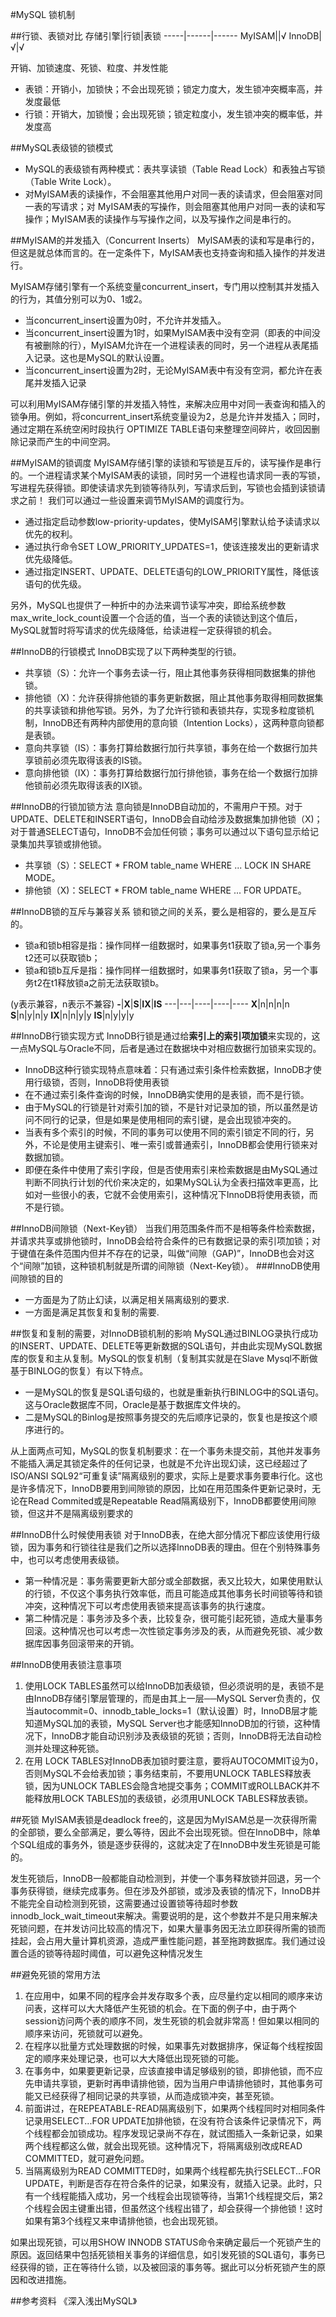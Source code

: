 #MySQL 锁机制

##行锁、表锁对比
存储引擎|行锁|表锁
-----|------|------
MyISAM||√
InnoDB|√|√

开销、加锁速度、死锁、粒度、并发性能
- 表锁：开销小，加锁快；不会出现死锁；锁定力度大，发生锁冲突概率高，并发度最低
- 行锁：开销大，加锁慢；会出现死锁；锁定粒度小，发生锁冲突的概率低，并发度高

##MySQL表级锁的锁模式
- MySQL的表级锁有两种模式：表共享读锁（Table Read Lock）和表独占写锁（Table Write Lock）。
- 对MyISAM表的读操作，不会阻塞其他用户对同一表的读请求，但会阻塞对同一表的写请求；对 MyISAM表的写操作，则会阻塞其他用户对同一表的读和写操作；MyISAM表的读操作与写操作之间，以及写操作之间是串行的。

##MyISAM的并发插入（Concurrent Inserts）
MyISAM表的读和写是串行的，但这是就总体而言的。在一定条件下，MyISAM表也支持查询和插入操作的并发进行。

MyISAM存储引擎有一个系统变量concurrent_insert，专门用以控制其并发插入的行为，其值分别可以为0、1或2。
- 当concurrent_insert设置为0时，不允许并发插入。
- 当concurrent_insert设置为1时，如果MyISAM表中没有空洞（即表的中间没有被删除的行），MyISAM允许在一个进程读表的同时，另一个进程从表尾插入记录。这也是MySQL的默认设置。
- 当concurrent_insert设置为2时，无论MyISAM表中有没有空洞，都允许在表尾并发插入记录

可以利用MyISAM存储引擎的并发插入特性，来解决应用中对同一表查询和插入的锁争用。例如，将concurrent_insert系统变量设为2，总是允许并发插入；同时，通过定期在系统空闲时段执行 OPTIMIZE TABLE语句来整理空间碎片，收回因删除记录而产生的中间空洞。

##MyISAM的锁调度
MyISAM存储引擎的读锁和写锁是互斥的，读写操作是串行的。一个进程请求某个MyISAM表的读锁，同时另一个进程也请求同一表的写锁，写进程先获得锁。即使读请求先到锁等待队列，写请求后到，写锁也会插到读锁请求之前！
我们可以通过一些设置来调节MyISAM的调度行为。
- 通过指定启动参数low-priority-updates，使MyISAM引擎默认给予读请求以优先的权利。
- 通过执行命令SET LOW_PRIORITY_UPDATES=1，使该连接发出的更新请求优先级降低。
- 通过指定INSERT、UPDATE、DELETE语句的LOW_PRIORITY属性，降低该语句的优先级。

另外，MySQL也提供了一种折中的办法来调节读写冲突，即给系统参数max_write_lock_count设置一个合适的值，当一个表的读锁达到这个值后，MySQL就暂时将写请求的优先级降低，给读进程一定获得锁的机会。

##InnoDB的行锁模式
InnoDB实现了以下两种类型的行锁。
- 共享锁（S）：允许一个事务去读一行，阻止其他事务获得相同数据集的排他锁。
- 排他锁（X)：允许获得排他锁的事务更新数据，阻止其他事务取得相同数据集的共享读锁和排他写锁。另外，为了允许行锁和表锁共存，实现多粒度锁机制，InnoDB还有两种内部使用的意向锁（Intention Locks），这两种意向锁都是表锁。
- 意向共享锁（IS）：事务打算给数据行加行共享锁，事务在给一个数据行加共享锁前必须先取得该表的IS锁。
- 意向排他锁（IX）：事务打算给数据行加行排他锁，事务在给一个数据行加排他锁前必须先取得该表的IX锁。

##InnoDB的行锁加锁方法
意向锁是InnoDB自动加的，不需用户干预。对于UPDATE、DELETE和INSERT语句，InnoDB会自动给涉及数据集加排他锁（X)；对于普通SELECT语句，InnoDB不会加任何锁；事务可以通过以下语句显示给记录集加共享锁或排他锁。
- 共享锁（S）：SELECT * FROM table_name WHERE ... LOCK IN SHARE MODE。
- 排他锁（X)：SELECT * FROM table_name WHERE ... FOR UPDATE。

##InnoDB锁的互斥与兼容关系
锁和锁之间的关系，要么是相容的，要么是互斥的。
- 锁a和锁b相容是指：操作同样一组数据时，如果事务t1获取了锁a,另一个事务t2还可以获取锁b；
- 锁a和锁b互斥是指：操作同样一组数据时，如果事务t1获取了锁a，另一个事务t2在t1释放锁a之前无法获取锁b。

(y表示兼容，n表示不兼容)
**-**|**X**|**S**|**IX**|**IS**
---|---|----|----|----
**X**|n|n|n|n
**S**|n|y|n|y
**IX**|n|n|y|y
**IS**|n|y|y|y

##InnoDB行锁实现方式
InnoDB行锁是通过给**索引上的索引项加锁**来实现的，这一点MySQL与Oracle不同，后者是通过在数据块中对相应数据行加锁来实现的。
- InnoDB这种行锁实现特点意味着：只有通过索引条件检索数据，InnoDB才使用行级锁，否则，InnoDB将使用表锁
- 在不通过索引条件查询的时候，InnoDB确实使用的是表锁，而不是行锁。
- 由于MySQL的行锁是针对索引加的锁，不是针对记录加的锁，所以虽然是访问不同行的记录，但是如果是使用相同的索引键，是会出现锁冲突的。
- 当表有多个索引的时候，不同的事务可以使用不同的索引锁定不同的行，另外，不论是使用主键索引、唯一索引或普通索引，InnoDB都会使用行锁来对数据加锁。
- 即便在条件中使用了索引字段，但是否使用索引来检索数据是由MySQL通过判断不同执行计划的代价来决定的，如果MySQL认为全表扫描效率更高，比如对一些很小的表，它就不会使用索引，这种情况下InnoDB将使用表锁，而不是行锁。

##InnoDB间隙锁（Next-Key锁）
当我们用范围条件而不是相等条件检索数据，并请求共享或排他锁时，InnoDB会给符合条件的已有数据记录的索引项加锁；对于键值在条件范围内但并不存在的记录，叫做“间隙（GAP)”，InnoDB也会对这个“间隙”加锁，这种锁机制就是所谓的间隙锁（Next-Key锁）。
###InnoDB使用间隙锁的目的
- 一方面是为了防止幻读，以满足相关隔离级别的要求.
- 一方面是满足其恢复和复制的需要.

##恢复和复制的需要，对InnoDB锁机制的影响
MySQL通过BINLOG录执行成功的INSERT、UPDATE、DELETE等更新数据的SQL语句，并由此实现MySQL数据库的恢复和主从复制。MySQL的恢复机制（复制其实就是在Slave Mysql不断做基于BINLOG的恢复）有以下特点。
- 一是MySQL的恢复是SQL语句级的，也就是重新执行BINLOG中的SQL语句。这与Oracle数据库不同，Oracle是基于数据库文件块的。
- 二是MySQL的Binlog是按照事务提交的先后顺序记录的，恢复也是按这个顺序进行的。

从上面两点可知，MySQL的恢复机制要求：在一个事务未提交前，其他并发事务不能插入满足其锁定条件的任何记录，也就是不允许出现幻读，这已经超过了ISO/ANSI SQL92“可重复读”隔离级别的要求，实际上是要求事务要串行化。这也是许多情况下，InnoDB要用到间隙锁的原因，比如在用范围条件更新记录时，无论在Read Commited或是Repeatable Read隔离级别下，InnoDB都要使用间隙锁，但这并不是隔离级别要求的

##InnoDB什么时候使用表锁
对于InnoDB表，在绝大部分情况下都应该使用行级锁，因为事务和行锁往往是我们之所以选择InnoDB表的理由。但在个别特殊事务中，也可以考虑使用表级锁。
- 第一种情况是：事务需要更新大部分或全部数据，表又比较大，如果使用默认的行锁，不仅这个事务执行效率低，而且可能造成其他事务长时间锁等待和锁冲突，这种情况下可以考虑使用表锁来提高该事务的执行速度。
- 第二种情况是：事务涉及多个表，比较复杂，很可能引起死锁，造成大量事务回滚。这种情况也可以考虑一次性锁定事务涉及的表，从而避免死锁、减少数据库因事务回滚带来的开销。

##InnoDB使用表锁注意事项
1. 使用LOCK TABLES虽然可以给InnoDB加表级锁，但必须说明的是，表锁不是由InnoDB存储引擎层管理的，而是由其上一层──MySQL Server负责的，仅当autocommit=0、innodb_table_locks=1（默认设置）时，InnoDB层才能知道MySQL加的表锁，MySQL Server也才能感知InnoDB加的行锁，这种情况下，InnoDB才能自动识别涉及表级锁的死锁；否则，InnoDB将无法自动检测并处理这种死锁。
2. 在用 LOCK TABLES对InnoDB表加锁时要注意，要将AUTOCOMMIT设为0，否则MySQL不会给表加锁；事务结束前，不要用UNLOCK TABLES释放表锁，因为UNLOCK TABLES会隐含地提交事务；COMMIT或ROLLBACK并不能释放用LOCK TABLES加的表级锁，必须用UNLOCK TABLES释放表锁。

##死锁
MyISAM表锁是deadlock free的，这是因为MyISAM总是一次获得所需的全部锁，要么全部满足，要么等待，因此不会出现死锁。但在InnoDB中，除单个SQL组成的事务外，锁是逐步获得的，这就决定了在InnoDB中发生死锁是可能的。

发生死锁后，InnoDB一般都能自动检测到，并使一个事务释放锁并回退，另一个事务获得锁，继续完成事务。但在涉及外部锁，或涉及表锁的情况下，InnoDB并不能完全自动检测到死锁，这需要通过设置锁等待超时参数 innodb_lock_wait_timeout来解决。需要说明的是，这个参数并不是只用来解决死锁问题，在并发访问比较高的情况下，如果大量事务因无法立即获得所需的锁而挂起，会占用大量计算机资源，造成严重性能问题，甚至拖跨数据库。我们通过设置合适的锁等待超时阈值，可以避免这种情况发生

##避免死锁的常用方法
1. 在应用中，如果不同的程序会并发存取多个表，应尽量约定以相同的顺序来访问表，这样可以大大降低产生死锁的机会。在下面的例子中，由于两个session访问两个表的顺序不同，发生死锁的机会就非常高！但如果以相同的顺序来访问，死锁就可以避免。
2. 在程序以批量方式处理数据的时候，如果事先对数据排序，保证每个线程按固定的顺序来处理记录，也可以大大降低出现死锁的可能。
3. 在事务中，如果要更新记录，应该直接申请足够级别的锁，即排他锁，而不应先申请共享锁，更新时再申请排他锁，因为当用户申请排他锁时，其他事务可能又已经获得了相同记录的共享锁，从而造成锁冲突，甚至死锁。
4. 前面讲过，在REPEATABLE-READ隔离级别下，如果两个线程同时对相同条件记录用SELECT...FOR UPDATE加排他锁，在没有符合该条件记录情况下，两个线程都会加锁成功。程序发现记录尚不存在，就试图插入一条新记录，如果两个线程都这么做，就会出现死锁。这种情况下，将隔离级别改成READ COMMITTED，就可避免问题。
5. 当隔离级别为READ COMMITTED时，如果两个线程都先执行SELECT...FOR UPDATE，判断是否存在符合条件的记录，如果没有，就插入记录。此时，只有一个线程能插入成功，另一个线程会出现锁等待，当第1个线程提交后，第2个线程会因主键重出错，但虽然这个线程出错了，却会获得一个排他锁！这时如果有第3个线程又来申请排他锁，也会出现死锁。

如果出现死锁，可以用SHOW INNODB STATUS命令来确定最后一个死锁产生的原因。返回结果中包括死锁相关事务的详细信息，如引发死锁的SQL语句，事务已经获得的锁，正在等待什么锁，以及被回滚的事务等。据此可以分析死锁产生的原因和改进措施。

##参考资料
《深入浅出MySQL》